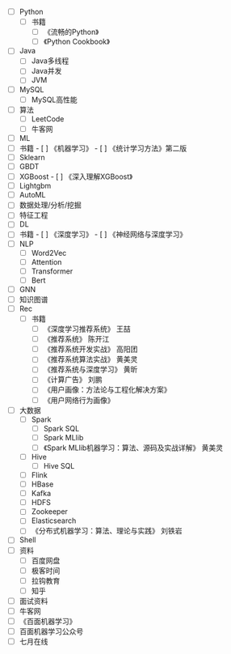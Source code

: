 - [ ] Python
  - [ ] 书籍
    - [ ] 《流畅的Python》
    - [ ] 《Python Cookbook》
- [ ] Java
    - [ ] Java多线程
    - [ ] Java并发
    - [ ] JVM
- [ ] MySQL
  - [ ] MySQL高性能  
- [ ] 算法
  - [ ] LeetCode
  - [ ] 牛客网
- [ ]  ML
  - [ ]  书籍
    - [ ] 《机器学习》
    - [ ] 《统计学习方法》第二版
  - [ ]  Sklearn 
  - [ ]  GBDT
  - [ ]  XGBoost
    - [ ]  《深入理解XGBoost》
  - [ ]  Lightgbm
  - [ ]  AutoML
  - [ ]  数据处理/分析/挖掘
  - [ ]  特征工程
- [ ]  DL
  - [ ]  书籍
    - [ ]  《深度学习》
    - [ ]  《神经网络与深度学习》
  - [ ] NLP
    - [ ] Word2Vec
    - [ ] Attention
    - [ ] Transformer
    - [ ] Bert  
  - [ ] GNN
  - [ ] 知识图谱 
- [ ] Rec
  - [ ] 书籍
    - [ ] 《深度学习推荐系统》 王喆
    - [ ] 《推荐系统》 陈开江
    - [ ] 《推荐系统开发实战》 高阳团
    - [ ] 《推荐系统算法实战》 黄美灵
    - [ ] 《推荐系统与深度学习》 黄昕
    - [ ] 《计算广告》 刘鹏
    - [ ] 《用户画像：方法论与工程化解决方案》
    - [ ] 《用户网络行为画像》
- [ ] 大数据
  - [ ] Spark
    - [ ]  Spark SQL  
    - [ ]  Spark MLlib
      - [ ] 《Spark MLlib机器学习：算法、源码及实战详解》  黄美灵  
  - [ ] Hive
    - [ ] Hive SQL
  - [ ] Flink
  - [ ] HBase
  - [ ] Kafka   
  - [ ] HDFS
  - [ ] Zookeeper
  - [ ] Elasticsearch
  - [ ] 《分布式机器学习：算法、理论与实践》 刘铁岩
- [ ] Shell
- [ ] 资料
  - [ ] 百度网盘
  - [ ] 极客时间
  - [ ] 拉钩教育
  - [ ] 知乎
- [ ] 面试资料
 - [ ] 牛客网
 - [ ] 《百面机器学习》
 - [ ] 百面机器学习公众号
 - [ ] 七月在线